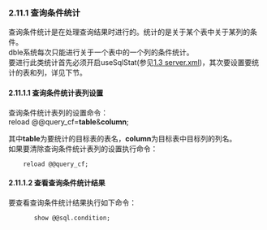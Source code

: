 ### 2.11.1 查询条件统计
查询条件统计是在处理查询结果时进行的。统计的是关于某个表中关于某列的条件。  
dble系统每次只能进行关于一个表中的一个列的条件统计。  
要进行此类统计首先必须开启useSqlStat(参见[1.3 server.xml](../../1.config_file/1.3_server.xml.md))，其次要设置要统计的表和列，详见下节。  
#### 2.11.1.1  查询条件统计表列设置  
查询条件统计表列的设置命令：   
        reload @@query_cf=**table**&**column**;  

其中**table**为要统计的目标表的表名，**column**为目标表中目标列的列名。  
如果要清除查询条件统计表列的设置执行命令：
```
	reload @@query_cf;
```
#### 2.11.1.2  查看查询条件统计结果
要查看查询条件统计结果执行如下命令：
```
       show @@sql.condition;
```


